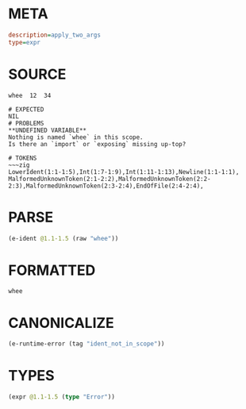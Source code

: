 # META
~~~ini
description=apply_two_args
type=expr
~~~
# SOURCE
~~~roc
whee  12  34
~~~
~~~
# EXPECTED
NIL
# PROBLEMS
**UNDEFINED VARIABLE**
Nothing is named `whee` in this scope.
Is there an `import` or `exposing` missing up-top?

# TOKENS
~~~zig
LowerIdent(1:1-1:5),Int(1:7-1:9),Int(1:11-1:13),Newline(1:1-1:1),
MalformedUnknownToken(2:1-2:2),MalformedUnknownToken(2:2-2:3),MalformedUnknownToken(2:3-2:4),EndOfFile(2:4-2:4),
~~~
# PARSE
~~~clojure
(e-ident @1.1-1.5 (raw "whee"))
~~~
# FORMATTED
~~~roc
whee
~~~
# CANONICALIZE
~~~clojure
(e-runtime-error (tag "ident_not_in_scope"))
~~~
# TYPES
~~~clojure
(expr @1.1-1.5 (type "Error"))
~~~
